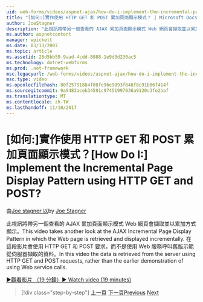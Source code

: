 ```yaml
---
uid: web-forms/videos/aspnet-ajax/how-do-i-implement-the-incremental-page-display-pattern-using-http-get-and-post
title: "[如何:]實作使用 HTTP GET 和 POST 累加頁面顯示模式？ | Microsoft Docs"
author: JoeStagner
description: "此視訊將帶另一個查看的 AJAX 累加頁面顯示模式 Web 網頁會擷取並以累加方式顯示。 在這段影片..."
ms.author: aspnetcontent
manager: wpickett
ms.date: 03/13/2007
ms.topic: article
ms.assetid: 28d5bb59-9aad-4cdd-8088-1e9d3d230ac5
ms.technology: dotnet-webforms
ms.prod: .net-framework
msc.legacyurl: /web-forms/videos/aspnet-ajax/how-do-i-implement-the-incremental-page-display-pattern-using-http-get-and-post
msc.type: video
ms.openlocfilehash: 80f25791884f08fe96e9893f648f8c91b06f414f
ms.sourcegitcommit: 9a9483aceb34591c97451997036a9120c3fe2baf
ms.translationtype: MT
ms.contentlocale: zh-TW
ms.lasthandoff: 11/10/2017
---
```

<a name="how-do-i-implement-the-incremental-page-display-pattern-using-http-get-and-post"></a><span data-ttu-id="7a534-105">[如何:]實作使用 HTTP GET 和 POST 累加頁面顯示模式？</span><span class="sxs-lookup"><span data-stu-id="7a534-105">[How Do I:] Implement the Incremental Page Display Pattern using HTTP GET and POST?</span></span>
====================
<span data-ttu-id="7a534-106">由[Joe stagner 以](https://github.com/JoeStagner)</span><span class="sxs-lookup"><span data-stu-id="7a534-106">by [Joe Stagner](https://github.com/JoeStagner)</span></span>

<span data-ttu-id="7a534-107">此視訊將帶另一個查看的 AJAX 累加頁面顯示模式 Web 網頁會擷取並以累加方式顯示。</span><span class="sxs-lookup"><span data-stu-id="7a534-107">This video takes another look at the AJAX Incremental Page Display Pattern in which the Web page is retrieved and displayed incrementally.</span></span> <span data-ttu-id="7a534-108">在這段影片會使用 HTTP GET 和 POST 要求，而不是使用 Web 服務呼叫舊版示範從伺服器擷取的資料。</span><span class="sxs-lookup"><span data-stu-id="7a534-108">In this video the data is retrieved from the server using HTTP GET and POST requests, rather than the earlier demonstration of using Web service calls.</span></span>

[<span data-ttu-id="7a534-109">&#9654;觀看影片 （19 分鐘）</span><span class="sxs-lookup"><span data-stu-id="7a534-109">&#9654; Watch video (19 minutes)</span></span>](https://channel9.msdn.com/Blogs/ASP-NET-Site-Videos/how-do-i-implement-the-incremental-page-display-pattern-using-http-get-and-post)

>[!div class="step-by-step"]
<span data-ttu-id="7a534-110">[上一頁](how-do-i-implement-the-ajax-incremental-page-display-pattern.md)
[下一頁](how-do-i-use-the-aspnet-ajax-updateprogress-control.md)</span><span class="sxs-lookup"><span data-stu-id="7a534-110">[Previous](how-do-i-implement-the-ajax-incremental-page-display-pattern.md)
[Next](how-do-i-use-the-aspnet-ajax-updateprogress-control.md)</span></span>
